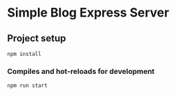 # Simple Blog Express Server

## Project setup

```
npm install
```

### Compiles and hot-reloads for development

```
npm run start
```
